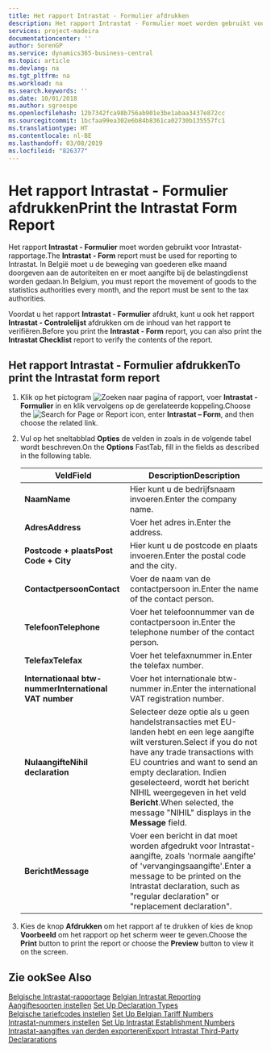 ```yaml
---
title: Het rapport Intrastat - Formulier afdrukken
description: Het rapport Intrastat - Formulier moet worden gebruikt voor Intrastat-rapportage. In België moet u de beweging van goederen elke maand doorgeven aan de autoriteiten en er moet aangifte bij de belastingdienst worden gedaan.
services: project-madeira
documentationcenter: ''
author: SorenGP
ms.service: dynamics365-business-central
ms.topic: article
ms.devlang: na
ms.tgt_pltfrm: na
ms.workload: na
ms.search.keywords: ''
ms.date: 10/01/2018
ms.author: sgroespe
ms.openlocfilehash: 12b7342fca98b756ab901e3be1abaa3437e872cc
ms.sourcegitcommit: 1bcfaa99ea302e6b84b8361ca02730b135557fc1
ms.translationtype: HT
ms.contentlocale: nl-BE
ms.lasthandoff: 03/08/2019
ms.locfileid: "826377"
---
```

# <a name="print-the-intrastat-form-report"></a><span data-ttu-id="f052f-104">Het rapport Intrastat - Formulier afdrukken</span><span class="sxs-lookup"><span data-stu-id="f052f-104">Print the Intrastat Form Report</span></span>
<span data-ttu-id="f052f-105">Het rapport **Intrastat - Formulier** moet worden gebruikt voor Intrastat-rapportage.</span><span class="sxs-lookup"><span data-stu-id="f052f-105">The **Intrastat - Form** report must be used for reporting to Intrastat.</span></span> <span data-ttu-id="f052f-106">In België moet u de beweging van goederen elke maand doorgeven aan de autoriteiten en er moet aangifte bij de belastingdienst worden gedaan.</span><span class="sxs-lookup"><span data-stu-id="f052f-106">In Belgium, you must report the movement of goods to the statistics authorities every month, and the report must be sent to the tax authorities.</span></span>  

<span data-ttu-id="f052f-107">Voordat u het rapport **Intrastat - Formulier** afdrukt, kunt u ook het rapport **Intrastat - Controlelijst** afdrukken om de inhoud van het rapport te verifiëren.</span><span class="sxs-lookup"><span data-stu-id="f052f-107">Before you print the **Intrastat - Form** report, you can also print the **Intrastat Checklist** report to verify the contents of the report.</span></span>  

## <a name="to-print-the-intrastat-form-report"></a><span data-ttu-id="f052f-108">Het rapport Intrastat - Formulier afdrukken</span><span class="sxs-lookup"><span data-stu-id="f052f-108">To print the Intrastat form report</span></span>  

1.  <span data-ttu-id="f052f-109">Klik op het pictogram ![Zoeken naar pagina of rapport](../../media/ui-search/search_small.png "pictogram Zoeken naar pagina of rapport"), voer **Intrastat - Formulier** in en klik vervolgens op de gerelateerde koppeling.</span><span class="sxs-lookup"><span data-stu-id="f052f-109">Choose the ![Search for Page or Report](../../media/ui-search/search_small.png "Search for Page or Report icon") icon, enter **Intrastat – Form**, and then choose the related link.</span></span>  
2.  <span data-ttu-id="f052f-110">Vul op het sneltabblad **Opties** de velden in zoals in de volgende tabel wordt beschreven.</span><span class="sxs-lookup"><span data-stu-id="f052f-110">On the **Options** FastTab, fill in the fields as described in the following table.</span></span>  

    |<span data-ttu-id="f052f-111">Veld</span><span class="sxs-lookup"><span data-stu-id="f052f-111">Field</span></span>|<span data-ttu-id="f052f-112">Description</span><span class="sxs-lookup"><span data-stu-id="f052f-112">Description</span></span>|  
    |---------------------------------|---------------------------------------|  
    |<span data-ttu-id="f052f-113">**Naam**</span><span class="sxs-lookup"><span data-stu-id="f052f-113">**Name**</span></span>|<span data-ttu-id="f052f-114">Hier kunt u de bedrijfsnaam invoeren.</span><span class="sxs-lookup"><span data-stu-id="f052f-114">Enter the company name.</span></span>|  
    |<span data-ttu-id="f052f-115">**Adres**</span><span class="sxs-lookup"><span data-stu-id="f052f-115">**Address**</span></span>|<span data-ttu-id="f052f-116">Voer het adres in.</span><span class="sxs-lookup"><span data-stu-id="f052f-116">Enter the address.</span></span>|  
    |<span data-ttu-id="f052f-117">**Postcode + plaats**</span><span class="sxs-lookup"><span data-stu-id="f052f-117">**Post Code + City**</span></span>|<span data-ttu-id="f052f-118">Hier kunt u de postcode en plaats invoeren.</span><span class="sxs-lookup"><span data-stu-id="f052f-118">Enter the postal code and the city.</span></span>|  
    |<span data-ttu-id="f052f-119">**Contactpersoon**</span><span class="sxs-lookup"><span data-stu-id="f052f-119">**Contact**</span></span>|<span data-ttu-id="f052f-120">Voer de naam van de contactpersoon in.</span><span class="sxs-lookup"><span data-stu-id="f052f-120">Enter the name of the contact person.</span></span>|  
    |<span data-ttu-id="f052f-121">**Telefoon**</span><span class="sxs-lookup"><span data-stu-id="f052f-121">**Telephone**</span></span>|<span data-ttu-id="f052f-122">Voer het telefoonnummer van de contactpersoon in.</span><span class="sxs-lookup"><span data-stu-id="f052f-122">Enter the telephone number of the contact person.</span></span>|  
    |<span data-ttu-id="f052f-123">**Telefax**</span><span class="sxs-lookup"><span data-stu-id="f052f-123">**Telefax**</span></span>|<span data-ttu-id="f052f-124">Voer het telefaxnummer in.</span><span class="sxs-lookup"><span data-stu-id="f052f-124">Enter the telefax number.</span></span>|  
    |<span data-ttu-id="f052f-125">**Internationaal btw-nummer**</span><span class="sxs-lookup"><span data-stu-id="f052f-125">**International VAT number**</span></span>|<span data-ttu-id="f052f-126">Voer het internationale btw-nummer in.</span><span class="sxs-lookup"><span data-stu-id="f052f-126">Enter the international VAT registration number.</span></span>|  
    |<span data-ttu-id="f052f-127">**Nulaangifte**</span><span class="sxs-lookup"><span data-stu-id="f052f-127">**Nihil declaration**</span></span>|<span data-ttu-id="f052f-128">Selecteer deze optie als u geen handelstransacties met EU-landen hebt en een lege aangifte wilt versturen.</span><span class="sxs-lookup"><span data-stu-id="f052f-128">Select if you do not have any trade transactions with EU countries and want to send an empty declaration.</span></span> <span data-ttu-id="f052f-129">Indien geselecteerd, wordt het bericht NIHIL weergegeven in het veld **Bericht**.</span><span class="sxs-lookup"><span data-stu-id="f052f-129">When selected, the message "NIHIL" displays in the **Message** field.</span></span>|  
    |<span data-ttu-id="f052f-130">**Bericht**</span><span class="sxs-lookup"><span data-stu-id="f052f-130">**Message**</span></span>|<span data-ttu-id="f052f-131">Voer een bericht in dat moet worden afgedrukt voor Intrastat-aangifte, zoals 'normale aangifte' of 'vervangingsaangifte'.</span><span class="sxs-lookup"><span data-stu-id="f052f-131">Enter a message to be printed on the Intrastat declaration, such as "regular declaration" or "replacement declaration".</span></span>|  

3.  <span data-ttu-id="f052f-132">Kies de knop **Afdrukken** om het rapport af te drukken of kies de knop **Voorbeeld** om het rapport op het scherm weer te geven.</span><span class="sxs-lookup"><span data-stu-id="f052f-132">Choose the **Print** button to print the report or choose the **Preview** button to view it on the screen.</span></span>  

## <a name="see-also"></a><span data-ttu-id="f052f-133">Zie ook</span><span class="sxs-lookup"><span data-stu-id="f052f-133">See Also</span></span>  
 <span data-ttu-id="f052f-134">[Belgische Intrastat-rapportage](belgian-intrastat-reporting.md) </span><span class="sxs-lookup"><span data-stu-id="f052f-134">[Belgian Intrastat Reporting](belgian-intrastat-reporting.md) </span></span>  
 <span data-ttu-id="f052f-135">[Aangiftesoorten instellen](how-to-set-up-declaration-types.md) </span><span class="sxs-lookup"><span data-stu-id="f052f-135">[Set Up Declaration Types](how-to-set-up-declaration-types.md) </span></span>  
 <span data-ttu-id="f052f-136">[Belgische tariefcodes instellen](how-to-set-up-belgian-tariff-numbers.md) </span><span class="sxs-lookup"><span data-stu-id="f052f-136">[Set Up Belgian Tariff Numbers](how-to-set-up-belgian-tariff-numbers.md) </span></span>  
 <span data-ttu-id="f052f-137">[Intrastat-nummers instellen](how-to-set-up-intrastat-establishment-numbers.md) </span><span class="sxs-lookup"><span data-stu-id="f052f-137">[Set Up Intrastat Establishment Numbers](how-to-set-up-intrastat-establishment-numbers.md) </span></span>  
 [<span data-ttu-id="f052f-138">Intrastat-aangiftes van derden exporteren</span><span class="sxs-lookup"><span data-stu-id="f052f-138">Export Intrastat Third-Party Declararations</span></span>](how-to-export-intrastat-third-party-declararations.md)
